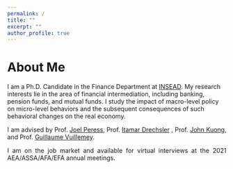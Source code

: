 ```yaml
---
permalink: /
title: ""
excerpt: ""
author_profile: true
---
```


# About Me
<p style="text-align:left">
I am a Ph.D. Candidate in the Finance Department at <a href="https://www.insead.edu/faculty-research/academic-areas/finance" target="_blank">INSEAD</a>. My research interests lie in the area of financial intermediation, including banking, pension funds, and mutual funds. I study the impact of macro-level policy on micro-level behaviors and the subsequent consequences of such behavioral changes on the real economy.</p>

<p style="text-align:justify">I am advised by Prof. <a href="https://faculty.insead.edu/joel-peress/home" target="_blank">Joel Peress</a>, Prof. <a href="https://sites.google.com/site/idrechsl/" target="_blank">Itamar Drechsler</a> ,  Prof. <a href="https://sites.google.com/site/johnkuongkcf/home" target="_blank">John Kuong</a>, and Prof. <a href="https://sites.google.com/site/guillaumevuillemey/home" target="_blank">Guillaume Vuillemey</a>.</p>

<p style="text-align:justify">I am on the job market and available for virtual interviews at the 2021 AEA/ASSA/AFA/EFA annual meetings.</p>

<!-- 
I received my Bachelor’s Degree in Risk Management Science at the Chinese University of Hong Kong, and Master's Degree in Statistics at the University of British Columbia. 
 
---
# Recent News
* Oct 7, 2020: Revised draft [“JMP”](../files/JMP_Jinyuan.pdf)
* Jul 10, 2020:  Revised draft ["Flight to Bitcoin"](https://papers.ssrn.com/sol3/papers.cfm?abstract_id=3278469)
-->

